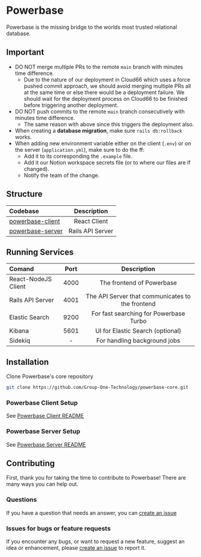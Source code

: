 # Powerbase

Powerbase is the missing bridge to the worlds most trusted relational database.

## Important

- DO NOT merge multiple PRs to the remote `main` branch  with minutes time difference.
   - Due to the nature of our deployment in Cloud66 which uses a force pushed commit approach, we should avoid merging multiple PRs all at the same time or else there would be a deployment failure. We should wait for the deployment process on Cloud66 to be finished before triggering another deployment.
- DO NOT push commits to the remote `main` branch consecutively with minutes time difference.
  - The same reason with above since this triggers the deployment also.
- When creating a **database migration**, make sure `rails db:rollback` works.
- When adding new environment variable either on the client (`.env`) or on the server (`application.yml`), make sure to do the ff:
  - Add it to its corresponding the `.example` file.
  - Add it our Notion workspace secrets file (or to where our files are if changed).
  - Notify the team of the change.

## Structure

| Codebase                             |      Description      |
| :----------------------------------- | :-------------------: |
| [powerbase-client](powerbase-client) |     React Client      |
| [powerbase-server](powerbase-server) |   Rails API Server    |


## Running Services
| Comand                     | Port  |     Description    |
| :------------------------- | :---: |:----------------: |
| React-NodeJS Client        | 4000  | The frontend of Powerbase |
| Rails API Server           | 4001  | The API Server that communicates to the frontend |
| Elastic Search             | 9200  |  For fast searching for Powerbase Turbo |
| Kibana                     | 5601  | UI for Elastic Search (optional) |
| Sidekiq                    |  -    | For handling background jobs |


## Installation

Clone Powerbase's core repository

```bash
git clone https://github.com/Group-One-Technology/powerbase-core.git
```

### Powerbase Client Setup

See [Powerbase Client README](powerbase-client/README.md)

### Powerbase Server Setup

See [Powerbase Server README](powerbase-server/README.md)

## Contributing

First, thank you for taking the time to contribute to Powerbase! There are many ways you can help out.

### Questions

If you have a question that needs an answer, you can [create an issue](https://docs.github.com/en/github/managing-your-work-on-github/creating-an-issue)

### Issues for bugs or feature requests

If you encounter any bugs, or want to request a new feature, suggest an idea or enhancement, please [create an issue](https://docs.github.com/en/github/managing-your-work-on-github/creating-an-issue) to report it.
